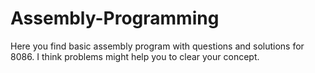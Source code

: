 # Assembly-Programming
Here you find basic assembly program with questions and solutions for 8086. I think problems might help you to clear your concept.
